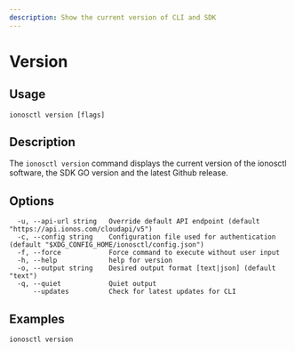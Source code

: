 ```yaml
---
description: Show the current version of CLI and SDK
---
```


# Version

## Usage

```text
ionosctl version [flags]
```

## Description

The `ionosctl version` command displays the current version of the ionosctl software, the SDK GO version and the latest Github release.

## Options

```text
  -u, --api-url string   Override default API endpoint (default "https://api.ionos.com/cloudapi/v5")
  -c, --config string    Configuration file used for authentication (default "$XDG_CONFIG_HOME/ionosctl/config.json")
  -f, --force            Force command to execute without user input
  -h, --help             help for version
  -o, --output string    Desired output format [text|json] (default "text")
  -q, --quiet            Quiet output
      --updates          Check for latest updates for CLI
```

## Examples

```text
ionosctl version
```

